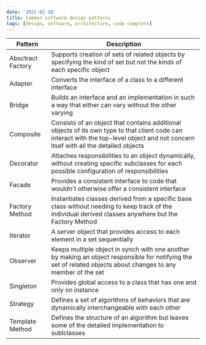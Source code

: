 ```yaml
---
date: '2021-01-18'
title: Common software design patterns
tags: [design, software, architecture, code complete]
---
```


| Pattern           | Description                                                                                                                                                                           |
| ----------------- | ------------------------------------------------------------------------------------------------------------------------------------------------------------------------------------- |
| Absctract Factory | Supports creation of sets of related objects by specifying the kind of set but not the kinds of each specific object                                                                  |
| Adapter           | Converts the interface of a class to a different interface                                                                                                                            |
| Bridge            | Builds an interface and an implementation in such a way that either can vary without the other varying                                                                                |
| Composite         | Consists of an object that contains additional objects of its own type to that client code can interact with the top-level object and not concern itsef with all the detailed objects |
| Decorator         | Attaches responsibilities to an object dynamically, without creating specific subclasses for each possible configuration of responsibilities                                          |
| Facade            | Provides a consistent interface to code that wouldn't otherwise offer a consistent interface                                                                                          |
| Factory Method    | Instantiates classes derived from a specific base class without needing to keep track of the individual derived classes anywhere but the Factory Method                               |
| Iterator          | A server object that provides access to each element in a set sequentially                                                                                                            |
| Observer          | Keeps multiple object in synch with one another by making an object responsible for notifying the set of related objects about changes to any member of the set                       |
| Singleton         | Provides global access to a class that has one and only on instance                                                                                                                   |
| Strategy          | Defines a set of algorithms of behaviors that are dynamically interchangeable with each other                                                                                         |
| Template Method   | Defines the structure of an algorithm but leaves some of the detailed implementation to sublclasses                                                                                   |
